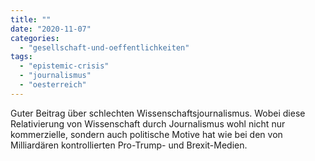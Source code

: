 ```yaml
---
title: ""
date: "2020-11-07"
categories: 
  - "gesellschaft-und-oeffentlichkeiten"
tags: 
  - "epistemic-crisis"
  - "journalismus"
  - "oesterreich"
---
```


Guter Beitrag über schlechten Wissenschaftsjournalismus. Wobei diese Relativierung von Wissenschaft durch Journalismus wohl nicht nur kommerzielle, sondern auch politische Motive hat wie bei den von Milliardären kontrollierten Pro-Trump- und Brexit-Medien.
